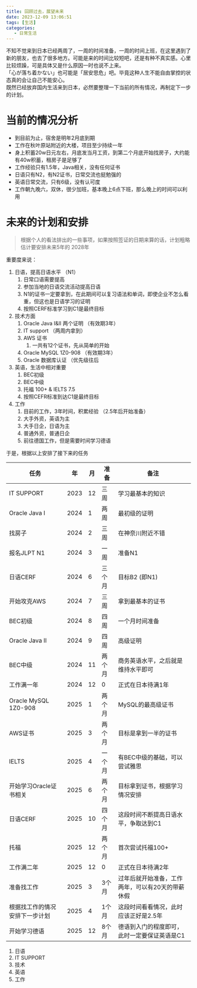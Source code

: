 ```yaml
---
title: 回顾过去，展望未来
date: 2023-12-09 13:06:51
tags: [生活]
categories:  
   - 日常生活
---
```


不知不觉来到日本已经两周了，一周的时间准备，一周的时间上班，在这里遇到了新的朋友，也去了很多地方。可能是来的时间比较短吧，还是有种不真实感。心里比较烦躁，可是具体又是什么原因一时也说不上来。  
「心が落ち着かない」也可能是「居安思危」吧。毕竟这种人生不能自由掌控的状态真的会让自己不能安心。  
既然已经放弃国内生活来到日本，必然要整理一下当前的所有情况，再制定下一步的计划。

# 当前的情况分析  
+ 到目前为止，宿舍是明年2月底到期  
+ 工作在秋叶原站附近的大楼，项目至少持续一年
+ 身上积蓄20w日元左右，月底发当月工资，到第二个月底开始找房子，大约能有40w积蓄，租房子是足够了
+ 工作经验只有1.5年，Java相关，没有任何证书
+ 日语只有N2，有N2证书，日常交流也挺勉强的
+ 英语日常交流，只有6级，没有认可度
+ 工作朝九晚六，双休，很少加班，基本晚上6点下班，那么晚上的时间可以利用

# 未来的计划和安排
> 根据个人的看法排出的一些事项，如果按照签证的日期来算的话，计划粗略估计要安排未来5年的 2028年

重要度来说：
1. 日语，提高日语水平 （N1）
   1. 日常口语需要提高
   2. 参加当地的日语交流活动提高日语
   3. N1的证书一定要拿到，在此期间可以复习语法和单词，即使企业不怎么看重，但这也是日语学习的证明
   4. 按照CERF标准学习到C1是最终目标
2. 技术方面
   1. Oracle Java I&II 两个证明 （有效期3年）
   2. IT support （两周内拿到）
   3. AWS 证书 
      1. 一共有12个证书，先从简单的开始
   4. Oracle MySQL 1Z0-908 （有效期3年）
   5. Oracle 数据库认证 （优先级往后
3. 英语，生活中相对重要
   1. BEC初级
   2. BEC中级
   3. 托福 100+ & IELTS 7.5
   4. 按照CEFR标准到达C1是最终目标
4. 工作
   1. 目前的工作，3年时间，积累经验 （2.5年后开始准备）
   2. 大手外资，英语为主
   3. 大手日企，日语为主
   4. 普通外资，普通日企
   5. 前往德国工作，但是需要时间学习德语

于是，根据以上安排了接下来的任务

| 任务                   | 年    | 月  | 准备  | 备注                        |
|----------------------|------|----|-----|---------------------------|
| IT SUPPORT           | 2023 | 12 | 三周  | 学习最基本的知识                  |
| Oracle Java I        | 2024 | 1  | 两周  | 最初级的证明                    |
| 找房子                  | 2024 | 2  | 三周  | 在神奈川附近不错                  |
| 报名JLPT N1            | 2024 | 3  | 一周  | 准备N1                      |
| 日语CERF               | 2024 | 6  | 三个月 | 目标B2 (即N1)                |
| 开始攻克AWS              | 2024 | 7  | 三周  | 拿到最基本的证书                  |
| BEC初级                | 2024 | 8  | 四周  | 一个月时间准备                   |
| Oracle Java II       | 2024 | 9  | 四周  | 高级证明                      |
| BEC中级                | 2024 | 11 | 两个月 | 商务英语水平，之后就是维持水平即可         |
| 工作满一年                | 2024 | 12 | 0   | 正式在日本待满1年                 |
| Oracle MySQL 1Z0-908 | 2025 | 1  | 两个月 | MySQL的最高级证书               |
| AWS证书                | 2025 | 3  | 两个月 | 目标是拿到一半的证书                |
| IELTS                | 2025 | 4  | 一个月 | 有BEC中级的基础，可以尝试雅思          |
| 开始学习Oracle证书相关       | 2025 | 6  | 两个月 | 目标拿到证书，根据学习情况安排           |
| 日语CERF               | 2025 | 10 | 四个月 | 这段时间不断提高日语水平，争取达到C1       |
| 托福                   | 2025 | 12 | 两个月 | 首次尝试托福100+                |
| 工作满二年                | 2025 | 12 | 0   | 正式在日本待满2年                 |
| 准备找工作                | 2025 | 3  | 3个月 | 过年后就开始准备，工作两年，可以有20天的带薪休假 |
| 根据找工作的情况安排下一步计划      | 2025 | 4  | 1个月 | 这段时间看看情况，此时应该正好是2.5年      |
| 开始学习德语               | 2025 | 12 | 8个月 | 德语到入门的程度即可，此时一定要保证英语是C1   |


1. 日语
2. IT SUPPORT
3. 技术
4. 英语
5. 工作